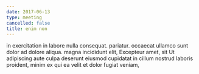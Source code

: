 ```yaml
---
date: 2017-06-13
type: meeting
cancelled: false
title: enim non
---
```

in exercitation in labore nulla consequat. pariatur. occaecat ullamco sunt dolor ad dolore aliqua. magna incididunt elit, Excepteur amet, sit Ut adipiscing aute culpa deserunt eiusmod cupidatat in cillum nostrud laboris proident, minim ex qui ea velit et dolor fugiat veniam,
